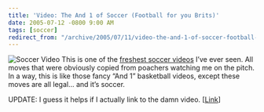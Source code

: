 ```yaml
---
title: 'Video: The And 1 of Soccer (Football for you Brits)'
date: 2005-07-12 -0800 9:00 AM
tags: [soccer]
redirect_from: "/archive/2005/07/11/video-the-and-1-of-soccer-football-for-you-brits.aspx/"
---
```


![Soccer Video](https://haacked.com/images/SoccerVideo.jpg) This is one
of the [freshest soccer
videos](http://www.putfile.com/media.php?n=fussball) I’ve ever seen. All
moves that were obviously copied from poachers watching me on the pitch.
In a way, this is like those fancy “And 1” basketball videos, except
these moves are all legal... and it’s soccer.

UPDATE: I guess it helps if I actually link to the damn video.
[[Link](http://www.putfile.com/media.php?n=fussball)]

